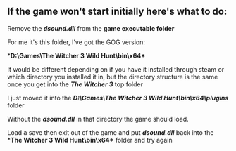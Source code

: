 If the game won't start initially here's what to do:
-----------------------------------------------------
Remove the ***dsound.dll*** from the **game executable folder**
 
For me it's this folder, I've got the GOG version:
 
***D:\Games\The Witcher 3 Wild Hunt\bin\x64\***

It would be different depending on if you have it installed through steam or which directory you
installed it in, but the directory structure is the same once you get into the ***The Witcher 3*** top folder
 
I just moved it into the ***D:\Games\The Witcher 3 Wild Hunt\bin\x64\plugins*** folder
 
Without the ***dsound.dll*** in that directory the game should load.
 
Load a save then exit out of the game and put ***dsound.dll*** back into 
the 
***The Witcher 3 Wild Hunt\bin\x64\*** folder and try again
